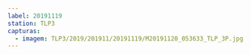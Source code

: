 ```yaml
---
label: 20191119
station: TLP3
capturas:
  - imagem: TLP3/2019/201911/20191119/M20191120_053633_TLP_3P.jpg
---
```


